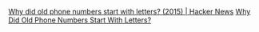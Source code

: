 
[Why did old phone numbers start with letters? (2015) | Hacker News](https://news.ycombinator.com/item?id=37342925)
[Why Did Old Phone Numbers Start With Letters?](https://www.mentalfloss.com/article/61116/why-did-old-phone-numbers-start-letters)
